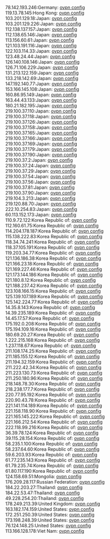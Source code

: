 78.142.193.246:Germany: [ovpn config](vpn/78_142_193_246.ovpn)  
119.13.78.145:Hong Kong: [ovpn config](vpn/119_13_78_145.ovpn)  
103.201.129.18:Japan: [ovpn config](vpn/103_201_129_18.ovpn)  
103.201.129.226:Japan: [ovpn config](vpn/103_201_129_226.ovpn)  
112.138.137.157:Japan: [ovpn config](vpn/112_138_137_157.ovpn)  
112.138.65.146:Japan: [ovpn config](vpn/112_138_65_146.ovpn)  
113.156.60.61:Japan: [ovpn config](vpn/113_156_60_61.ovpn)  
121.103.191.116:Japan: [ovpn config](vpn/121_103_191_116.ovpn)  
122.103.114.33:Japan: [ovpn config](vpn/122_103_114_33.ovpn)  
123.48.24.44:Japan: [ovpn config](vpn/123_48_24_44.ovpn)  
126.140.108.146:Japan: [ovpn config](vpn/126_140_108_146.ovpn)  
126.71.106.229:Japan: [ovpn config](vpn/126_71_106_229.ovpn)  
131.213.122.159:Japan: [ovpn config](vpn/131_213_122_159.ovpn)  
133.218.142.69:Japan: [ovpn config](vpn/133_218_142_69.ovpn)  
147.192.140.77:Japan: [ovpn config](vpn/147_192_140_77.ovpn)  
153.166.145.108:Japan: [ovpn config](vpn/153_166_145_108.ovpn)  
160.86.95.149:Japan: [ovpn config](vpn/160_86_95_149.ovpn)  
163.44.43.133:Japan: [ovpn config](vpn/163_44_43_133.ovpn)  
180.21.182.195:Japan: [ovpn config](vpn/180_21_182_195.ovpn)  
219.100.37.110:Japan: [ovpn config](vpn/219_100_37_110.ovpn)  
219.100.37.118:Japan: [ovpn config](vpn/219_100_37_118.ovpn)  
219.100.37.126:Japan: [ovpn config](vpn/219_100_37_126.ovpn)  
219.100.37.158:Japan: [ovpn config](vpn/219_100_37_158.ovpn)  
219.100.37.165:Japan: [ovpn config](vpn/219_100_37_165.ovpn)  
219.100.37.166:Japan: [ovpn config](vpn/219_100_37_166.ovpn)  
219.100.37.169:Japan: [ovpn config](vpn/219_100_37_169.ovpn)  
219.100.37.179:Japan: [ovpn config](vpn/219_100_37_179.ovpn)  
219.100.37.190:Japan: [ovpn config](vpn/219_100_37_190.ovpn)  
219.100.37.2:Japan: [ovpn config](vpn/219_100_37_2.ovpn)  
219.100.37.24:Japan: [ovpn config](vpn/219_100_37_24.ovpn)  
219.100.37.29:Japan: [ovpn config](vpn/219_100_37_29.ovpn)  
219.100.37.54:Japan: [ovpn config](vpn/219_100_37_54.ovpn)  
219.100.37.56:Japan: [ovpn config](vpn/219_100_37_56.ovpn)  
219.100.37.81:Japan: [ovpn config](vpn/219_100_37_81.ovpn)  
219.100.37.90:Japan: [ovpn config](vpn/219_100_37_90.ovpn)  
219.104.3.213:Japan: [ovpn config](vpn/219_104_3_213.ovpn)  
219.120.88.70:Japan: [ovpn config](vpn/219_120_88_70.ovpn)  
222.10.254.83:Japan: [ovpn config](vpn/222_10_254_83.ovpn)  
60.113.152.173:Japan: [ovpn config](vpn/60_113_152_173.ovpn)  
110.9.72.122:Korea Republic of: [ovpn config](vpn/110_9_72_122.ovpn)  
112.160.61.75:Korea Republic of: [ovpn config](vpn/112_160_61_75.ovpn)  
114.204.178.187:Korea Republic of: [ovpn config](vpn/114_204_178_187.ovpn)  
115.138.222.83:Korea Republic of: [ovpn config](vpn/115_138_222_83.ovpn)  
118.34.74.241:Korea Republic of: [ovpn config](vpn/118_34_74_241.ovpn)  
118.37.105.191:Korea Republic of: [ovpn config](vpn/118_37_105_191.ovpn)  
119.203.34.77:Korea Republic of: [ovpn config](vpn/119_203_34_77.ovpn)  
121.136.186.38:Korea Republic of: [ovpn config](vpn/121_136_186_38.ovpn)  
121.166.23.18:Korea Republic of: [ovpn config](vpn/121_166_23_18.ovpn)  
121.169.227.46:Korea Republic of: [ovpn config](vpn/121_169_227_46.ovpn)  
121.173.144.186:Korea Republic of: [ovpn config](vpn/121_173_144_186.ovpn)  
121.180.8.12:Korea Republic of: [ovpn config](vpn/121_180_8_12.ovpn)  
121.188.237.42:Korea Republic of: [ovpn config](vpn/121_188_237_42.ovpn)  
123.108.166.15:Korea Republic of: [ovpn config](vpn/123_108_166_15.ovpn)  
125.139.107.189:Korea Republic of: [ovpn config](vpn/125_139_107_189.ovpn)  
125.142.224.77:Korea Republic of: [ovpn config](vpn/125_142_224_77.ovpn)  
14.35.8.143:Korea Republic of: [ovpn config](vpn/14_35_8_143.ovpn)  
14.39.235.189:Korea Republic of: [ovpn config](vpn/14_39_235_189.ovpn)  
14.45.17.57:Korea Republic of: [ovpn config](vpn/14_45_17_57.ovpn)  
175.192.0.208:Korea Republic of: [ovpn config](vpn/175_192_0_208.ovpn)  
175.194.109.16:Korea Republic of: [ovpn config](vpn/175_194_109_16.ovpn)  
180.69.20.27:Korea Republic of: [ovpn config](vpn/180_69_20_27.ovpn)  
1.222.215.168:Korea Republic of: [ovpn config](vpn/1_222_215_168.ovpn)  
1.237.118.67:Korea Republic of: [ovpn config](vpn/1_237_118_67.ovpn)  
211.108.174.25:Korea Republic of: [ovpn config](vpn/211_108_174_25.ovpn)  
211.185.155.12:Korea Republic of: [ovpn config](vpn/211_185_155_12.ovpn)  
211.194.32.159:Korea Republic of: [ovpn config](vpn/211_194_32_159.ovpn)  
211.222.42.34:Korea Republic of: [ovpn config](vpn/211_222_42_34.ovpn)  
211.223.130.73:Korea Republic of: [ovpn config](vpn/211_223_130_73.ovpn)  
211.250.180.96:Korea Republic of: [ovpn config](vpn/211_250_180_96.ovpn)  
218.148.78.30:Korea Republic of: [ovpn config](vpn/218_148_78_30.ovpn)  
218.238.177.7:Korea Republic of: [ovpn config](vpn/218_238_177_7.ovpn)  
220.77.95.192:Korea Republic of: [ovpn config](vpn/220_77_95_192.ovpn)  
220.90.43.78:Korea Republic of: [ovpn config](vpn/220_90_43_78.ovpn)  
221.141.114.189:Korea Republic of: [ovpn config](vpn/221_141_114_189.ovpn)  
221.158.118.90:Korea Republic of: [ovpn config](vpn/221_158_118_90.ovpn)  
221.165.145.222:Korea Republic of: [ovpn config](vpn/221_165_145_222.ovpn)  
221.166.212.54:Korea Republic of: [ovpn config](vpn/221_166_212_54.ovpn)  
222.118.99.216:Korea Republic of: [ovpn config](vpn/222_118_99_216.ovpn)  
36.39.78.124:Korea Republic of: [ovpn config](vpn/36_39_78_124.ovpn)  
39.115.28.154:Korea Republic of: [ovpn config](vpn/39_115_28_154.ovpn)  
58.235.1.100:Korea Republic of: [ovpn config](vpn/58_235_1_100.ovpn)  
58.237.64.60:Korea Republic of: [ovpn config](vpn/58_237_64_60.ovpn)  
59.6.203.93:Korea Republic of: [ovpn config](vpn/59_6_203_93.ovpn)  
61.77.235.143:Korea Republic of: [ovpn config](vpn/61_77_235_143.ovpn)  
61.79.235.74:Korea Republic of: [ovpn config](vpn/61_79_235_74.ovpn)  
61.80.117.190:Korea Republic of: [ovpn config](vpn/61_80_117_190.ovpn)  
124.158.69.51:Mongolia: [ovpn config](vpn/124_158_69_51.ovpn)  
176.209.28.117:Russian Federation: [ovpn config](vpn/176_209_28_117.ovpn)  
184.22.203.27:Thailand: [ovpn config](vpn/184_22_203_27.ovpn)  
184.22.53.47:Thailand: [ovpn config](vpn/184_22_53_47.ovpn)  
49.228.254.20:Thailand: [ovpn config](vpn/49_228_254_20.ovpn)  
178.249.213.39:United Kingdom: [ovpn config](vpn/178_249_213_39.ovpn)  
163.182.174.159:United States: [ovpn config](vpn/163_182_174_159.ovpn)  
172.251.250.39:United States: [ovpn config](vpn/172_251_250_39.ovpn)  
173.198.248.39:United States: [ovpn config](vpn/173_198_248_39.ovpn)  
76.124.148.25:United States: [ovpn config](vpn/76_124_148_25.ovpn)  
113.166.128.178:Viet Nam: [ovpn config](vpn/113_166_128_178.ovpn)  
